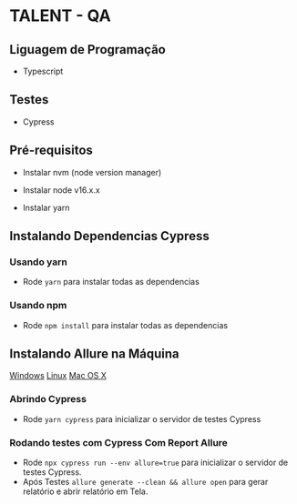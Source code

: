 # TALENT - QA

## Liguagem de Programação

- Typescript

## Testes

- Cypress 

## Pré-requisitos

- Instalar nvm (node version manager)

- Instalar node v16.x.x

- Instalar yarn

## Instalando Dependencias Cypress

### Usando yarn

- Rode `yarn` para instalar todas as dependencias

### Usando npm

- Rode `npm install` para instalar todas as dependencias

## Instalando Allure na Máquina

[Windows](allureInstallWindows.md)
[Linux](allureInstallLinux.md)
[Mac OS X](allureInstallMac.md)

### Abrindo Cypress

- Rode `yarn cypress` para inicializar o servidor de testes Cypress

### Rodando testes com Cypress Com Report Allure

- Rode `npx cypress run --env allure=true` para inicializar o servidor de testes Cypress.
- Após Testes `allure generate --clean && allure open` para gerar relatório e abrir relatório em Tela.
